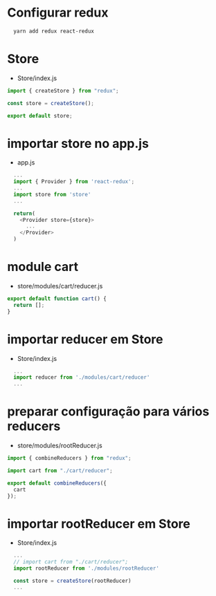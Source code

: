 # Configurar redux

```sh
  yarn add redux react-redux
```

# Store

- Store/index.js

```js
import { createStore } from "redux";

const store = createStore();

export default store;
```

# importar store no app.js

- app.js

```js
  ...
  import { Provider } from 'react-redux';
  ...
  import store from 'store'
  ...

  return(
    <Provider store={store}>
      ...
    </Provider>
  )

```

# module cart

- store/modules/cart/reducer.js

```js
export default function cart() {
  return [];
}
```

# importar reducer em Store

- Store/index.js

```js
  ...
  import reducer from './modules/cart/reducer'
  ...
```

# preparar configuração para vários reducers

- store/modules/rootReducer.js

```js
import { combineReducers } from "redux";

import cart from "./cart/reducer";

export default combineReducers({
  cart
});
```

# importar rootReducer em Store

- Store/index.js

```js
  ...
  // import cart from "./cart/reducer";
  import rootReducer from './modules/rootReducer'

  const store = createStore(rootReducer)
  ...
```
